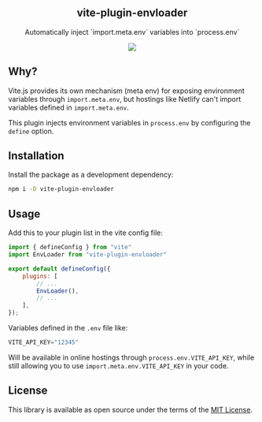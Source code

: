 <h2 align='center'>vite-plugin-envloader</h2>

<p align='center'>Automatically inject `import.meta.env` variables into `process.env`</p>

<p align='center'>
  <a href='https://github.com/NicolaSpadari/vite-plugin-envloader/blob/main/license.txt'>
    <img src='https://img.shields.io/badge/license-MIT-blue.svg'>
  </a>
</p>

## Why?

Vite.js provides its own mechanism (meta env) for exposing environment variables through `import.meta.env`, but hostings like Netlify can't import variables defined in `import.meta.env`.

This plugin injects environment variables in `process.env` by configuring the `define` option.

## Installation

Install the package as a development dependency:

```sh
npm i -D vite-plugin-envloader
```

## Usage

Add this to your plugin list in the vite config file:

```js
import { defineConfig } from "vite"
import EnvLoader from "vite-plugin-envloader"

export default defineConfig({
    plugins: [
        // ...
        EnvLoader(),
        // ...
    ],
});
```

Variables defined in the `.env` file like:

```js
VITE_API_KEY="12345"
```

Will be available in online hostings through `process.env.VITE_API_KEY`, while still allowing you to use `import.meta.env.VITE_API_KEY` in your code.

## License

This library is available as open source under the terms of the [MIT License](https://opensource.org/licenses/MIT).